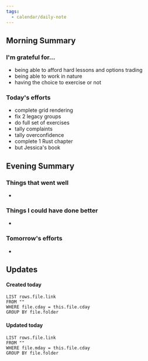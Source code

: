 ```yaml
---
tags:
  - calendar/daily-note
---
```


## Morning Summary

### I'm grateful for...

- being able to afford hard lessons and options trading
- being able to work in nature
- having the choice to exercise or not

### Today's efforts

- complete grid rendering
- fix 2 legacy groups
- do full set of exercises
- tally complaints
- tally overconfidence
- complete 1 Rust chapter
- but Jessica's book

## Evening Summary

### Things that went well

-

### Things I could have done better

-

### Tomorrow's efforts

-

## Updates

#### Created today

```dataview
LIST rows.file.link
FROM ""
WHERE file.cday = this.file.cday
GROUP BY file.folder
```

#### Updated today

```dataview
LIST rows.file.link
FROM ""
WHERE file.mday = this.file.cday
GROUP BY file.folder
```
